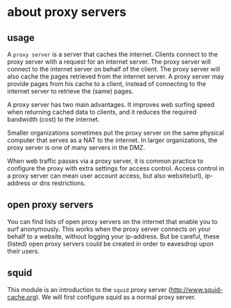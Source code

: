 # about proxy servers

## usage

A `proxy server` is a server that caches the internet.
Clients connect to the proxy server with a request for an internet
server. The proxy server will connect to the internet server on behalf
of the client. The proxy server will also cache the pages retrieved from
the internet server. A proxy server may provide pages from his cache to
a client, instead of connecting to the internet server to retrieve the
(same) pages.

A proxy server has two main advantages. It improves web surfing speed
when returning cached data to clients, and it reduces the required
bandwidth (cost) to the internet.

Smaller organizations sometimes put the proxy server on the same
physical computer that serves as a NAT to the internet. In larger
organizations, the proxy server is one of many servers in the DMZ.

When web traffic passes via a proxy server, it is common practice to
configure the proxy with extra settings for access control. Access
control in a proxy server can mean user account access, but also
website(url), ip-address or dns restrictions.

## open proxy servers

You can find lists of open proxy servers on the internet that enable you
to surf anonymously. This works when the proxy server connects on your
behalf to a website, without logging your ip-address. But be careful,
these (listed) open proxy servers could be created in order to eavesdrop
upon their users.

## squid

This module is an introduction to the `squid` proxy server
(http://www.squid-cache.org). We will first configure squid as a normal
proxy server.

